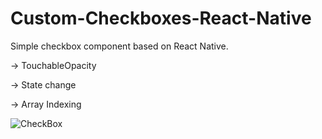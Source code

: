 # Custom-Checkboxes-React-Native

Simple checkbox component based on React Native.

 -> TouchableOpacity

 -> State change
	
 -> Array Indexing
 

![CheckBox](https://user-images.githubusercontent.com/6941627/28029190-d5f790b4-65bc-11e7-9175-29647d70d070.png)
